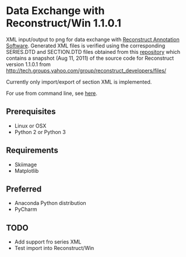 # Data Exchange with Reconstruct/Win 1.1.0.1

XML input/output to png for data exchange with [Reconstruct Annotation Software](https://synapseweb.clm.utexas.edu/software-0).
Generated XML files is verified using the corresponding SERIES.DTD and SECTION.DTD files obtained from this [repository](https://github.com/meawoppl/reconstruct-1101) which contains a snapshot (Aug 11, 2011) of the source code for Reconstruct version 1.1.0.1 from http://tech.groups.yahoo.com/group/reconstruct_developers/files/

Currently only import/export of section XML is implemented.

For use from command line, see [here](doc/HOWTO.md).

## Prerequisites
- Linux or OSX
- Python 2 or Python 3

## Requirements
- Skiimage
- Matplotlib

## Preferred
- Anaconda Python distribution
- PyCharm

## TODO
- Add support fro series XML
- Test import into Reconstruct/Win